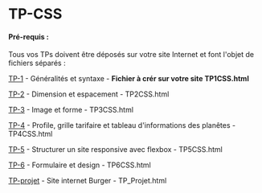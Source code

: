 # TP-CSS

#### Pré-requis :
Tous vos TPs doivent être déposés sur votre site Internet et font l'objet de fichiers séparés : 

[TP-1](tp-1.md) - Généralités et syntaxe - **Fichier à crér sur votre site TP1CSS.html**  

[TP-2](tp-2.md) -  Dimension et espacement - TP2CSS.html  

[TP-3](tp-3/tp-3.md) - Image et forme - TP3CSS.html  

[TP-4](tp-4/tp-4.md) - Profile, grille tarifaire et tableau d'informations des planêtes - TP4CSS.html  

[TP-5](tp-5/tp-5.md) - Structurer un site responsive avec flexbox - TP5CSS.html  

[TP-6](tp-6/tp-6.md) - Formulaire et design - TP6CSS.html  

[TP-projet](tp-projet/tp-projet.md) - Site internet Burger - TP_Projet.html  
  
